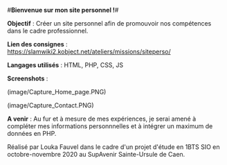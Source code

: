 #**Bienvenue sur mon site personnel !**#

**Objectif** : Créer un site personnel afin de promouvoir nos compétences dans le cadre professionnel.

**Lien des consignes** : https://slamwiki2.kobject.net/ateliers/missions/siteperso/

**Langages utilisés** : HTML, PHP, CSS, JS

**Screenshots** :

(image/Capture_Home_page.PNG)

(image/Capture_Contact.PNG)

**A venir** : Au fur et à mesure de mes expériences, je serai amené à compléter mes informations personnnelles et à intégrer un maximum de données en PHP.

Réalisé par Louka Fauvel dans le cadre d'un projet d'étude en 1BTS SIO en octobre-novembre 2020 au SupAvenir Sainte-Ursule de Caen.
